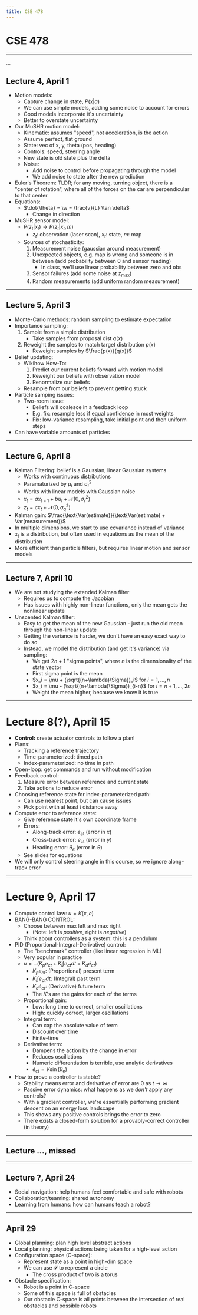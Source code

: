 ```yaml
---
title: CSE 478
---
```


# CSE 478

---

...

## Lecture 4, April 1

- Motion models:
    - Capture change in state, $P(x | a)$
    - We can use simple models, adding some noise to account for errors
    - Good models incorporate it's uncertainty
    - Better to overstate uncertainty
- Our MuSHR motion model:
    - Kinematic: assumes "speed", not acceleration, is the action
    - Assume perfect, flat ground
    - State: vec of x, y, theta (pos, heading)
    - Controls: speed, steering angle
    - New state is old state plus the delta
    - Noise:
        - Add noise to control before propagating through the model
        - We add noise to state after the new prediction
- Euler's Theorem: TLDR; for any moving, turning object, there is a "center of rotation", where all of the forces on the car are perpendicular to that center
- Equations:
    - $\dot{\theta} = \w = \frac{v}{L} \tan \delta$
        - Change in direction
- MuSHR sensor model:
    - $P(z_t | x_t) \rightarrow P(z_t | x_t, m)$
        - $z_t$: observation (laser scan), $x_t$: state, $m$: map
    - Sources of stochasticity:
        1. Measurement noise (gaussian around measurement)
        2. Unexpected objects, e.g. map is wrong and someone is in between (add probability between 0 and sensor reading)
            - In class, we'll use linear probability between zero and obs
        3. Sensor failures (add some noise at $z_\text{max}$)
        4. Random measurements (add uniform random measurement)

---

## Lecture 5, April 3

- Monte-Carlo methods: random sampling to estimate expectation
- Importance sampling:
    1. Sample from a simple distribution
        - Take samples from proposal dist $q(x)$
    2. Reweight the samples to match target distribution $p(x)$
        - Reweight samples by $\frac{p(x)}{q(x)}$
- Belief updating:
    - Wikihow How-To:
        1. Predict our current beliefs forward with motion model
        2. Reweight our beliefs with observation model
        3. Renormalize our beliefs
    - Resample from our beliefs to prevent getting stuck
- Particle samping issues:
    - Two-room issue:
        - Beliefs will coalesce in a feedback loop
        - E.g. fix: resample less if equal confidence in most weights
        - Fix: low-variance resampling, take initial point and then uniform steps
- Can have variable amounts of particles

---

## Lecture 6, April 8

- Kalman Filtering: belief is a Gaussian, linear Gaussian systems
    - Works with continuous distributions
    - Paramaturized by $\mu_t$ and $\sigma_t^2$
    - Works with linear models with Gaussian noise
    - $x_t = ax_{t-1} + bu_t + \mathcal{N}(0, \sigma_r^2)$
    - $z_t = cx_t + \mathcal{N}(0, \sigma_q^2)$
- Kalman gain: $\frac{\text{Var(estimate)}{\text{Var(estimate) + Var(measurement)}$
- In multiple dimensions, we start to use covariance instead of variance
- $x_t$ is a distribution, but often used in equations as the mean of the distribution
- More efficient than particle filters, but requires linear motion and sensor models

---

## Lecture 7, April 10

- We are not studying the extended Kalman filter
    - Requires us to compute the Jacobian
    - Has issues with highly non-linear functions, only the mean gets the nonlinear update
- Unscented Kalman filter:
    - Easy to get the mean of the new Gaussian - just run the old mean through the non-linear update
    - Getting the variance is harder, we don't have an easy exact way to do so
    - Instead, we model the distribution (and get it's variance) via sampling:
        - We get $2n+1$ "sigma points", where $n$ is the dimensionality of the state vector
        - First sigma point is the mean
        - $x_i = \mu + (\sqrt{(n+\lambda)\Sigma})_i$ for $i=1,\dots,n$
        - $x_i = \mu - (\sqrt{(n+\lambda)\Sigma})_{i-n}$ for $i=n+1,\dots,2n$
        - Weight the mean higher, because we know it is true

---

# Lecture 8(?), April 15

- **Control:** create actuator controls to follow a plan!
- Plans:
    - Tracking a reference trajectory
    - Time-parameterized: timed path
    - Index-parameterized: no time in path
- Open-loop: get commands and run without modification
- Feedback control:
    1. Measure error between reference and current state
    2. Take actions to reduce error
- Choosing reference state for index-parameterized path:
    - Can use nearest point, but can cause issues
    - Pick point with at least $l$ distance away
- Compute error to reference state:
    - Give reference state it's own coordinate frame
    - Errors:
        - Along-track error: $e_\text{at}$ (error in $x$)
        - Cross-track error: $e_\text{ct}$ (error in $y$)
        - Heading error: $\theta_e$ (error in $\theta$)
    - See slides for equations
- We will only control steering angle in this course, so we ignore along-track error

---

# Lecture 9, April 17

- Compute control law: $u = K(x, e)$
- BANG-BANG CONTROL:
    - Choose between max left and max right
        - (Note: left is *positive*, right is *negative*)
    - Think about controllers as a system: this is a pendulum
- PID (Proportional-Integral-Derivative) control:
    - The "benchmark" controller (like linear regression in ML)
    - Very popular in practice
    - $u = -(K_p e_{ct} + K_i \int e_{ct} dt + K_d \dot{e}_{ct})$
        - $K_p e_{ct}$: (Proportional) present term
        - $K_i \int e_{ct} dt$: (Integral) past term
        - $K_d \dot{e}_{ct}$: (Derivative) future term
        - The $K$'s are the gains for each of the terms
    - Proportional gain:
        - Low: long time to correct, smaller oscillations
        - High: quickly correct, larger oscillations
    - Integral term:
        - Can cap the absolute value of term
        - Discount over time
        - Finite-time
    - Derivative term:
        - Dampens the action by the change in error
        - Reduces oscillations
        - Numeric differentiation is terrible, use analytic derivatives
        - $\dot{e}_{ct} = V \sin(\theta_e)$
- How to prove a controller is stable?
    - Stability means error and derivative of error are $0$ as $t \rightarrow \infty$
    - Passive error dynamics: what happens as we *don't* apply any controls?
    - With a gradient controller, we're essentially performing gradient descent on an energy loss landscape
    - This shows any positive controls brings the error to zero
    - There exists a closed-form solution for a provably-correct controller (in theory)

---

## Lecture ..., missed

---

## Lecture ?, April 24

- Social navigation: help humans feel comfortable and safe with robots
- Collaboration/teaming: shared autonomy
- Learning from humans: how can humans teach a robot?

---

## April 29

- Global planning: plan high level abstract actions
- Local planning: physical actions being taken for a high-level action
- Configuration space (C-space):
    - Represent state as a point in high-dim space
    - We can use $\mathcal{S}$ to represent a circle
        - The cross product of two is a torus
- Obstacle specification:
    - Robot is a point in C-space
    - Some of this space is full of obstacles
    - Our obstacle C-space is all points between the intersection of real obstacles and possible robots
